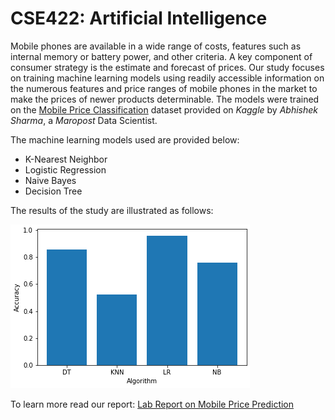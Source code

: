 # CSE422: Artificial Intelligence

Mobile phones are available in a wide range of costs, features such as internal memory or battery power, and other criteria. A key component of consumer strategy is the estimate and forecast of prices. Our study focuses on training machine learning models using readily accessible information on the numerous features and price ranges of mobile phones in the market to make the prices of newer products determinable. The models were trained on the [Mobile Price Classification](https://www.kaggle.com/datasets/iabhishekofficial/mobile-price-classification) dataset provided on *Kaggle* by *Abhishek Sharma*, a  *Maropost* Data Scientist.

The machine learning models used are provided below:
* K-Nearest Neighbor
* Logistic Regression
* Naive Bayes
* Decision Tree

The results of the study are illustrated as follows: 

![Accuracy V Algorithm](Accuracy_against_Algorithm.png)

To learn more read our report: [Lab Report on Mobile Price Prediction](https://github.com/20101301-Alina-Hasan/Mobile-Price-Prediction-AI/blob/fdf4f28eb345d65392714d30c1b687eac3ea8ca4/Lab%20Report_%20Mobile%20Price%20Prediction.pdf)
